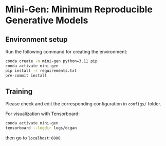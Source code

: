 # Mini-Gen: Minimum Reproducible Generative Models

## Environment setup

Run the following command for creating the environment:

```bash
conda create -n mini-gen python=3.11 pip
conda activate mini-gen
pip install -r requirements.txt
pre-commit install
```

## Training

Please check and edit the corresponding configuration in `configs/` folder.

For visualization with Tensorboard:

```bash
conda activate mini-gen
tensorboard --logdir logs/dcgan
```

then go to `localhost:6006`
